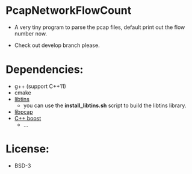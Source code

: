 # PcapNetworkFlowCount

* A very tiny program to parse the pcap files, default print out the flow number now.

* Check out develop branch please.

# Dependencies:
- g++ (support C++11)
- cmake
- [libtins](http://libtins.github.io/)
    - you can use the **install_libtins.sh** script to build the libtins library.
- [libpcap](http://www.tcpdump.org/)
- [C++ boost](www.boost.org)
    - ...

# License:
- BSD-3
